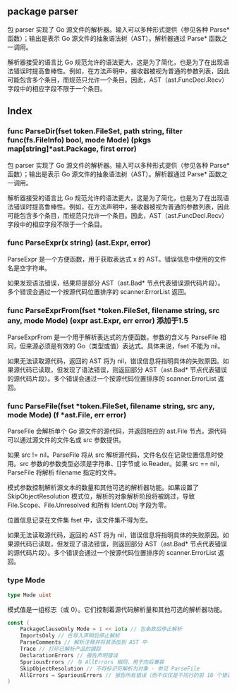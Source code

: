 ## package parser

包 parser 实现了 Go 源文件的解析器。输入可以多种形式提供（参见各种 Parse* 函数）；输出是表示 Go 源文件的抽象语法树（AST）。解析器通过 Parse* 函数之一调用。

解析器接受的语言比 Go 规范允许的语法更大，这是为了简化，也是为了在出现语法错误时提高鲁棒性。例如，在方法声明中，接收器被视为普通的参数列表，因此可能包含多个条目，而规范只允许一个条目。因此，AST（ast.FuncDecl.Recv）字段中的相应字段不限于一个条目。

## Index

### func ParseDir(fset token.FileSet, path string, filter func(fs.FileInfo) bool, mode Mode) (pkgs map[string]*ast.Package, first error)

包 parser 实现了 Go 源文件的解析器。输入可以多种形式提供（参见各种 Parse* 函数）；输出是表示 Go 源文件的抽象语法树（AST）。解析器通过 Parse* 函数之一调用。

解析器接受的语言比 Go 规范允许的语法更大，这是为了简化，也是为了在出现语法错误时提高鲁棒性。例如，在方法声明中，接收器被视为普通的参数列表，因此可能包含多个条目，而规范只允许一个条目。因此，AST（ast.FuncDecl.Recv）字段中的相应字段不限于一个条目。

### func ParseExpr(x string) (ast.Expr, error)

ParseExpr 是一个方便函数，用于获取表达式 x 的 AST。错误信息中使用的文件名是空字符串。

如果发现语法错误，结果将是部分 AST（ast.Bad* 节点代表错误源代码片段）。多个错误会通过一个按源代码位置排序的 scanner.ErrorList 返回。

### func ParseExprFrom(fset *token.FileSet, filename string, src any, mode Mode) (expr ast.Expr, err error) 添加于1.5

ParseExprFrom 是一个用于解析表达式的方便函数。参数的含义与 ParseFile 相同，但来源必须是有效的 Go（类型或值）表达式。具体来说，fset 不能为 nil。

如果无法读取源代码，返回的 AST 将为 nil，错误信息将指明具体的失败原因。如果源代码已读取，但发现了语法错误，则返回部分 AST（ast.Bad* 节点代表错误的源代码片段）。多个错误会通过一个按源代码位置排序的 scanner.ErrorList 返回。

### func ParseFile(fset *token.FileSet, filename string, src any, mode Mode) (f *ast.File, err error)

ParseFile 会解析单个 Go 源文件的源代码，并返回相应的 ast.File 节点。源代码可以通过源文件的文件名或 src 参数提供。

如果 src != nil，ParseFile 将从 src 解析源代码，文件名仅在记录位置信息时使用。src 参数的参数类型必须是字符串、[]字节或 io.Reader。如果 src == nil，ParseFile 将解析 filename 指定的文件。

模式参数控制解析源文本的数量和其他可选的解析器功能。如果设置了 SkipObjectResolution 模式位，解析的对象解析阶段将被跳过，导致 File.Scope、File.Unresolved 和所有 Ident.Obj 字段为零。

位置信息记录在文件集 fset 中，该文件集不得为空。

如果无法读取源代码，返回的 AST 将为 nil，错误信息将指明具体的失败原因。如果源代码已读取，但发现了语法错误，则返回部分 AST（ast.Bad* 节点代表错误的源代码片段）。多个错误会通过一个按源代码位置排序的 scanner.ErrorList 返回。

### type Mode

```go
type Mode uint
```

模式值是一组标志（或 0）。它们控制着源代码解析量和其他可选的解析器功能。

```go
const (
	PackageClauseOnly Mode = 1 << iota // 包条款后停止解析
	ImportsOnly // 在导入声明后停止解析
	ParseComments // 解析注释并将其添加到 AST 中
	Trace // 打印已解析产品的跟踪
	DeclarationErrors // 报告声明错误
	SpuriousErrors // 与 AllErrors 相同，用于向后兼容
	SkipObjectResolution // 不将标识符解析为对象 - 参见 ParseFile
	AllErrors = SpuriousErrors // 报告所有错误（而不仅仅是不同行的前 10 个错误）
)
```